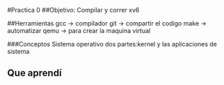 #Practica 0
##Objetivo:
Compilar y correr xv6

##Herramientas
gcc -> compilador
git -> compartir el codigo
make -> automatizar
qemu -> para crear la maquina virtual

###Conceptos
Sistema operativo dos partes:kernel y las aplicaciones de sistema 

## Que aprendí
